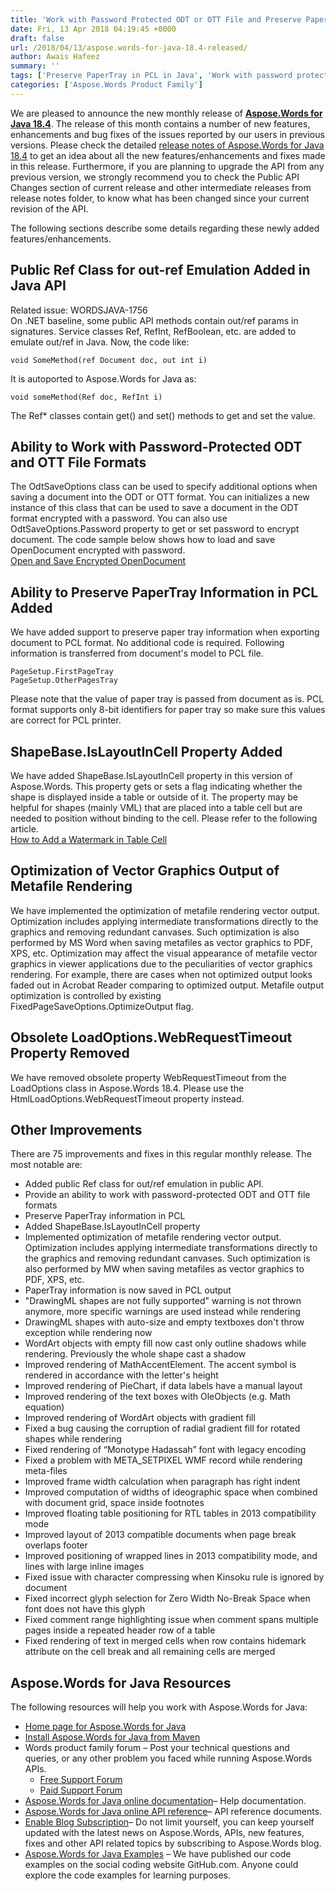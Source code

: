 ```yaml
---
title: 'Work with Password Protected ODT or OTT File and Preserve PaperTray Information in PCL using Aspose.Words for Java 18.4'
date: Fri, 13 Apr 2018 04:19:45 +0000
draft: false
url: /2018/04/13/aspose.words-for-java-18.4-released/
author: Awais Hafeez
summary: ''
tags: ['Preserve PaperTray in PCL in Java', 'Work with password protected ODT or OTT in Java']
categories: ['Aspose.Words Product Family']
---
```


We are pleased to announce the new monthly release of [**Aspose.Words for Java 18.4**][1]. The release of this month contains a number of new features, enhancements and bug fixes of the issues reported by our users in previous versions. Please check the detailed [release notes of Aspose.Words for Java 18.4][2] to get an idea about all the new features/enhancements and fixes made in this release. Furthermore, if you are planning to upgrade the API from any previous version, we strongly recommend you to check the Public API Changes section of current release and other intermediate releases from release notes folder, to know what has been changed since your current revision of the API.

The following sections describe some details regarding these newly added features/enhancements.

## Public Ref Class for out-ref Emulation Added in Java API

Related issue: WORDSJAVA-1756  
On .NET baseline, some public API methods contain out/ref params in signatures. Service classes Ref, RefInt, RefBoolean, etc. are added to emulate out/ref in Java. Now, the code like:

```
void SomeMethod(ref Document doc, out int i)
```

It is autoported to Aspose.Words for Java as:

```
void someMethod(Ref doc, RefInt i)
```

The Ref\* classes contain get() and set() methods to get and set the value.

## Ability to Work with Password-Protected ODT and OTT File Formats

The OdtSaveOptions class can be used to specify additional options when saving a document into the ODT or OTT format. You can initializes a new instance of this class that can be used to save a document in the ODT format encrypted with a password. You can also use OdtSaveOptions.Password property to get or set password to encrypt document. The code sample below shows how to load and save OpenDocument encrypted with password.  
[Open and Save Encrypted OpenDocument][3]

## Ability to Preserve PaperTray Information in PCL Added

We have added support to preserve paper tray information when exporting document to PCL format. No additional code is required. Following information is transferred from document's model to PCL file.

```
PageSetup.FirstPageTray
PageSetup.OtherPagesTray
```

Please note that the value of paper tray is passed from document as is. PCL format supports only 8-bit identifiers for paper tray so make sure this values are correct for PCL printer.

## ShapeBase.IsLayoutInCell Property Added

We have added ShapeBase.IsLayoutInCell property in this version of Aspose.Words. This property gets or sets a flag indicating whether the shape is displayed inside a table or outside of it. The property may be helpful for shapes (mainly VML) that are placed into a table cell but are needed to position without binding to the cell. Please refer to the following article.  
[How to Add a Watermark in Table Cell][4]

## Optimization of Vector Graphics Output of Metafile Rendering

We have implemented the optimization of metafile rendering vector output. Optimization includes applying intermediate transformations directly to the graphics and removing redundant canvases. Such optimization is also performed by MS Word when saving metafiles as vector graphics to PDF, XPS, etc. Optimization may affect the visual appearance of metafile vector graphics in viewer applications due to the peculiarities of vector graphics rendering. For example, there are cases when not optimized output looks faded out in Acrobat Reader comparing to optimized output. Metafile output optimization is controlled by existing FixedPageSaveOptions.OptimizeOutput flag.

## Obsolete LoadOptions.WebRequestTimeout Property Removed

We have removed obsolete property WebRequestTimeout from the LoadOptions class in Aspose.Words 18.4. Please use the HtmlLoadOptions.WebRequestTimeout property instead.

## Other Improvements

There are 75 improvements and fixes in this regular monthly release. The most notable are:

*   Added public Ref<T> class for out/ref emulation in public API.
*   Provide an ability to work with password-protected ODT and OTT file formats
*   Preserve PaperTray information in PCL    
*   Added ShapeBase.IsLayoutInCell property 
*   Implemented optimization of metafile rendering vector output. Optimization includes applying intermediate transformations directly to the graphics and removing redundant canvases. Such optimization is also performed by MW when saving metafiles as vector graphics to PDF, XPS, etc.
*   PaperTray information is now saved in PCL output
*   "DrawingML shapes are not fully supported" warning is not thrown anymore, more specific warnings are used instead while rendering
*   DrawingML shapes with auto-size and empty textboxes don't throw exception while rendering now
*   WordArt objects with empty fill now cast only outline shadows while rendering. Previously the whole shape cast a shadow
*   Improved rendering of MathAccentElement. The accent symbol is rendered in accordance with the letter's height
*   Improved rendering of PieChart, if data labels have a manual layout
*   Improved rendering of the text boxes with OleObjects (e.g. Math equation)
*   Improved rendering of WordArt objects with gradient fill
*   Fixed a bug causing the corruption of radial gradient fill for rotated shapes while rendering
*   Fixed rendering of “Monotype Hadassah” font with legacy encoding
*   Fixed a problem with META\_SETPIXEL WMF record while rendering meta-files
*   Improved frame width calculation when paragraph has right indent
*   Improved computation of widths of ideographic space when combined with document grid, space inside footnotes
*   Improved floating table positioning for RTL tables in 2013 compatibility mode
*   Improved layout of 2013 compatible documents when page break overlaps footer
*   Improved positioning of wrapped lines in 2013 compatibility mode, and lines with large inline images
*   Fixed issue with character compressing when Kinsoku rule is ignored by document
*   Fixed incorrect glyph selection for Zero Width No-Break Space when font does not have this glyph
*   Fixed comment range highlighting issue when comment spans multiple pages inside a repeated header row of a table
*   Fixed rendering of text in merged cells when row contains hidemark attribute on the cell break and all remaining cells are merged

## Aspose.Words for Java Resources

The following resources will help you work with Aspose.Words for Java:

*   [Home page for Aspose.Words for Java][5]
*   [Install Aspose.Words for Java from Maven][6]
*   Words product family forum – Post your technical questions and queries, or any other problem you faced while running Aspose.Words APIs.
    *   [Free Support Forum][7]
    *   [Paid Support Forum][8]
*   [Aspose.Words for Java online documentation][9]– Help documentation.
*   [Aspose.Words for Java online API reference][10]– API reference documents.
*   [Enable Blog Subscription][11]– Do not limit yourself, you can keep yourself updated with the latest news on Aspose.Words, APIs, new features, fixes and other API related topics by subscribing to Aspose.Words blog.
*   [Aspose.Words for Java Examples][12] – We have published our code examples on the social coding website GitHub.com. Anyone could explore the code examples for learning purposes.




[1]: https://artifact.aspose.com/webapp/#/artifacts/browse/tree/General/repo/com/aspose/aspose-words
[2]: https://docs.aspose.com/display/wordsjava/Aspose.Words+for+Java+18.4+Release+Notes
[3]: https://docs.aspose.com/display/wordsjava/Saving+a+Document#SavingaDocument-OpenandSaveEncryptedOpenDocument
[4]: https://docs.aspose.com/display/wordsjava/Working+with+Watermark#WorkingwithWatermark-HowtoAddaWatermarkinTableCell
[5]: https://products.aspose.com/words/java
[6]: https://artifact.aspose.com/webapp/#/artifacts/browse/tree/General/repo/com/aspose/aspose-words
[7]: https://forum.aspose.com/c/words
[8]: https://helpdesk.aspose.com/
[9]: https://docs.aspose.com/display/wordsjava/Home
[10]: https://apireference.aspose.com/java/words
[11]: https://blog.aspose.com/category/aspose-products/aspose-words-product-family/
[12]: https://github.com/aspose-words/Aspose.Words-for-Java




